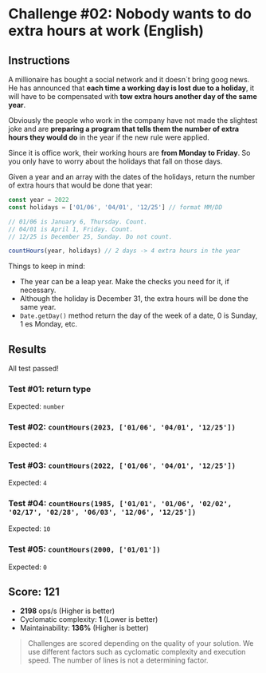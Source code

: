 # Challenge #02: Nobody wants to do extra hours at work (English)

## Instructions

A millionaire has bought a social network and it doesn´t bring goog news. He has announced that **each time a working day is lost due to a holiday**, it will have to be compensated with **tow extra hours another day of the same year**.

Obviously the people who work in the company have not made the slightest joke and are **preparing a program that tells them the number of extra hours they would do** in the year if the new rule were applied.

Since it is office work, their working hours are **from Monday to Friday**. So you only have to worry about the holidays that fall on those days.

Given a year and an array with the dates of the holidays, return the number of extra hours that would be done that year:

```js
const year = 2022
const holidays = ['01/06', '04/01', '12/25'] // format MM/DD

// 01/06 is January 6, Thursday. Count.
// 04/01 is April 1, Friday. Count.
// 12/25 is December 25, Sunday. Do not count.

countHours(year, holidays) // 2 days -> 4 extra hours in the year
```

Things to keep in mind:

- The year can be a leap year. Make the checks you need for it, if necessary.
- Although the holiday is December 31, the extra hours will be done the same year.
- `Date.getDay()` method return the day of the week of a date, 0 is Sunday, 1 es Monday, etc.

## Results

All test passed!

### Test #01: return type

Expected: `number`

### Test #02: `countHours(2023, ['01/06', '04/01', '12/25'])`

Expected: `4`

### Test #03: `countHours(2022, ['01/06', '04/01', '12/25'])`

Expected: `4`

### Test #04: `countHours(1985, ['01/01', '01/06', '02/02', '02/17', '02/28', '06/03', '12/06', '12/25'])`

Expected: `10`

### Test #05: `countHours(2000, ['01/01'])`

Expected: `0`

## Score: 121

- **2198** ops/s (Higher is better)
- Cyclomatic complexity: **1** (Lower is better)
- Maintainability: **136%** (Higher is better)

> Challenges are scored depending on the quality of your solution. We use different factors such as cyclomatic complexity and execution speed. The number of lines is not a determining factor.

